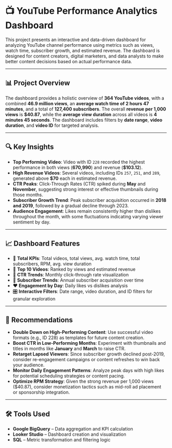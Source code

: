 # 📺 YouTube Performance Analytics Dashboard

This project presents an interactive and data-driven dashboard for analyzing YouTube channel performance using metrics such as views, watch time, subscriber growth, and estimated revenue. The dashboard is designed for content creators, digital marketers, and data analysts to make better content decisions based on actual performance data.

---

## 📊 Project Overview

The dashboard provides a holistic overview of **364 YouTube videos**, with a combined **46.9 million views**, an **average watch time of 2 hours 47 minutes**, and a total of **127,400 subscribers**. The overall **revenue per 1,000 views** is **$40.87**, while the **average view duration** across all videos is **4 minutes 45 seconds**. The dashboard includes filters by **date range**, **video duration**, and **video ID** for targeted analysis.

---

## 🔍 Key Insights

- **Top Performing Video**: Video with ID `228` recorded the highest performance in both views (**670,990**) and revenue (**$103.12**).
- **High Revenue Videos**: Several videos, including IDs `257`, `251`, and `289`, generated above **$70** each in estimated revenue.
- **CTR Peaks**: Click-Through Rates (CTR) spiked during **May** and **November**, suggesting strong interest or effective thumbnails during those months.
- **Subscriber Growth Trend**: Peak subscriber acquisition occurred in **2018 and 2019**, followed by a gradual decline through 2023.
- **Audience Engagement**: Likes remain consistently higher than dislikes throughout the month, with some fluctuations indicating varying viewer sentiment by day.
  
---

## 📈 Dashboard Features

- 📌 **Total KPIs**: Total videos, total views, avg. watch time, total subscribers, RPM, avg. view duration
- 🔢 **Top 10 Videos**: Ranked by views and estimated revenue
- 📆 **CTR Trends**: Monthly click-through rate visualization
- 👥 **Subscriber Trends**: Annual subscriber acquisition over time
- ❤️ **Engagement by Day**: Daily likes vs dislikes analysis
- 🎛 **Interactive Filters**: Date range, video duration, and ID filters for granular exploration

---

## 🎯 Recommendations

- **Double Down on High-Performing Content**: Use successful video formats (e.g., ID 228) as templates for future content creation.
- **Boost CTR in Low-Performing Months**: Experiment with thumbnails and titles in months like **January** and **March** to raise CTR.
- **Retarget Lapsed Viewers**: Since subscriber growth declined post-2019, consider re-engagement campaigns or content refreshes to win back your audience.
- **Monitor Daily Engagement Patterns**: Analyze peak days with high likes for potential scheduling strategies or content pacing.
- **Optimize RPM Strategy**: Given the strong revenue per 1,000 views ($40.87), consider monetization tactics such as mid-roll ad placement or sponsorship integration.

---

## 🛠️ Tools Used

- **Google BigQuery** – Data aggregation and KPI calculation  
- **Looker Studio** – Dashboard creation and visualization  
- **SQL** – Metric transformation and filtering logic  
